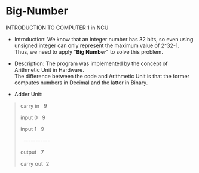 # Big-Number
INTRODUCTION TO COMPUTER 1 in NCU
- Introduction: We know that an integer number has 32 bits, so even using unsigned integer can only represent the maximum value of 2^32-1. Thus, we need to apply "**Big Number**" to solve this problem.

- Description: The program was implemented by the concept of Arithmetic Unit in Hardware.  <br />
 The difference between the code and Arithmetic Unit is that the former computes numbers in Decimal and the latter in Binary.

- Adder Unit:
> <p>carry in &nbsp 9  <p /> 
> <p>input 0  &nbsp 9  <p />
> <p>input 1  &nbsp 9  <p />
> <p>&nbsp  -----------<p />
> <p>output   &nbsp 7  <p />
> <p>carry out&nbsp 2  <p />
